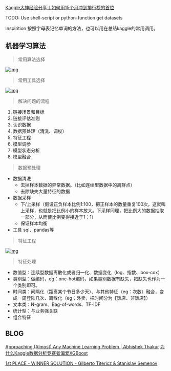 [Kaggle大神经验分享丨如何用15个月冲到排行榜的首位](https://baijiahao.baidu.com/s?id=1625877833345139745&wfr=spider&for=pc)

TODO:
Use shell-script or python-function get datasets

Inspirition
按照字母表记忆单词的方法，也可以用在总结kaggle的常用调用。





## 机器学习算法

> 常用算法选择

[![img](https://github.com/apachecn/kaggle/raw/master/static/images/docs/kaggle-%E5%B8%B8%E7%94%A8%E7%AE%97%E6%B3%95%E9%80%89%E6%8B%A9.png)](https://github.com/apachecn/kaggle/blob/master/static/images/docs/kaggle-常用算法选择.png)

> 常用工具选择

[![img](https://github.com/apachecn/kaggle/raw/master/static/images/docs/kaggle-%E5%B8%B8%E7%94%A8%E5%B7%A5%E5%85%B7%E9%80%89%E6%8B%A9.png)](https://github.com/apachecn/kaggle/blob/master/static/images/docs/kaggle-常用工具选择.png)

> 解决问题的流程

1. 链接场景和目标
2. 链接评估准则
3. 认识数据
4. 数据预处理（清洗、调权）
5. 特征工程
6. 模型调参
7. 模型状态分析
8. 模型融合

> 数据预处理

- 数据清洗
  - 去掉样本数据的异常数据。（比如连续型数据中的离群点）
  - 去除缺失大量特征的数据
- 数据采样
  - 下/上采样（假设正负样本比例1:100，把正样本的数量重复100次，这就叫上采样，也就是把比例小的样本放大。下采样同理，把比例大的数据抽取一部分，从而使比例变得接近于1；1）
  - 保证样本均衡
- 工具 sql、pandas等

> 特征工程

[![img](https://github.com/apachecn/kaggle/raw/master/static/images/docs/kaggle-%E7%89%B9%E5%BE%81%E5%B7%A5%E7%A8%8B.png)](https://github.com/apachecn/kaggle/blob/master/static/images/docs/kaggle-特征工程.png)

> 特征处理

- 数值型：连续型数据离散化或者归一化、数据变化（log、指数、box-cox）
- 类别型：做编码，eg：one-hot编码，如果类别数据有缺失，把缺失也作为一个类别即可。
- 时间类：间隔化（距离某个节日多少天）、与其他特征（eg：次数）融合，变成一周登陆几次、离散化（eg：外卖，把时间分为【饭店、非饭店】）
- 文本类：N-gram、Bag-of-words、TF-IDF
- 统计型：与业务强关联
- 组合特征


## BLOG
[Approaching (Almost) Any Machine Learning Problem | Abhishek Thakur](http://blog.kaggle.com/2016/07/21/approaching-almost-any-machine-learning-problem-abhishek-thakur/)
[为什么Kaggle数据分析竞赛者偏爱XGBoost](https://yq.aliyun.com/articles/70770)

[1st PLACE - WINNER SOLUTION - Gilberto Titericz & Stanislav Semenov](https://www.kaggle.com/c/otto-group-product-classification-challenge/discussion/14335)

